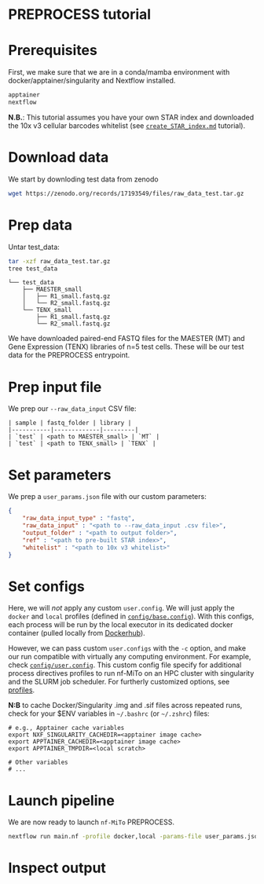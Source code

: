 # PREPROCESS tutorial


# Prerequisites

First, we make sure that we are in a conda/mamba environment with docker/apptainer/singularity and Nextflow installed.

```bash
apptainer 
nextflow
```

**N.B.**: This tutorial assumes you have your own STAR index and downloaded the 10x v3 cellular barcodes whitelist (see [`create_STAR_index.md`](create_STAR_index.md) tutorial).

# Download data

We start by downloding test data from zenodo

```bash
wget https://zenodo.org/records/17193549/files/raw_data_test.tar.gz
```

# Prep data

Untar test_data:

```bash
tar -xzf raw_data_test.tar.gz
tree test_data
```
```
└── test_data
    ├── MAESTER_small
    │   ├── R1_small.fastq.gz
    │   └── R2_small.fastq.gz
    └── TENX_small
        ├── R1_small.fastq.gz
        └── R2_small.fastq.gz
```

We have downloaded paired-end FASTQ files for the MAESTER (MT) and Gene Expression (TENX) libraries of n=5 test cells. These will be our test data for the PREPROCESS entrypoint.

# Prep input file

We prep our `--raw_data_input` CSV file:

```
| sample | fastq_folder | library |
|-----------|-------------|---------|
| `test` | <path to MAESTER_small> | `MT` |
| `test` | <path to TENX_small> | `TENX` |
```

# Set parameters

We prep a `user_params.json` file with our custom parameters:

```json
{   
    "raw_data_input_type" : "fastq",
    "raw_data_input" : "<path to --raw_data_input .csv file>",
    "output_folder" : "<path to output folder>",
    "ref" : "<path to pre-built STAR index>",
    "whitelist" : "<path to 10x v3 whitelist>"
}
```

# Set configs

Here, we will *not* apply any custom `user.config`. We will just apply the `docker` and `local` profiles (defined in [`config/base.config`](config/base.config)). With this configs, each process will be run by the local executor in its dedicated docker container (pulled locally from [Dockerhub](https://hub.docker.com/)). 

However, we can pass custom `user.configs` with the `-c` option, and make our run compatible with virtually any computing environment. For example, check [`config/user.config`](config/user.config). This custom config file specify for additional process directives profiles to run nf-MiTo on an HPC cluster with singularity and the SLURM job scheduler. For furtherly customized options, see [profiles](https://www.nextflow.io/docs/latest/config.html#config-profiles).

**N:B** to cache Docker/Singularity .img and .sif files across repeated runs, check for your $ENV variables in `~/.bashrc` (or `~/.zshrc`) files:

```
# e.g., Apptainer cache variables 
export NXF_SINGULARITY_CACHEDIR=<apptainer image cache>
export APPTAINER_CACHEDIR=<apptainer image cache>
export APPTAINER_TMPDIR=<local scratch>

# Other variables
# ...
```

# Launch pipeline

We are now ready to launch `nf-MiTo` PREPROCESS. 

```bash
nextflow run main.nf -profile docker,local -params-file user_params.json -entry PREPROCESS
```



# Inspect output


















